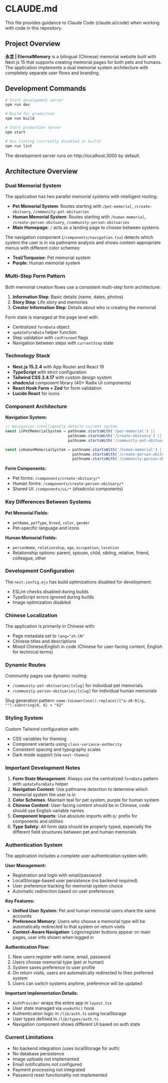 # CLAUDE.md

This file provides guidance to Claude Code (claude.ai/code) when working with code in this repository.

## Project Overview

**永念 | EternalMemory** is a bilingual (Chinese) memorial website built with Next.js 15 that supports creating memorial pages for both pets and humans. The application implements a dual memorial system architecture with completely separate user flows and branding.

## Development Commands

```bash
# Start development server
npm run dev

# Build for production
npm run build

# Start production server
npm start

# Run linting (currently disabled in build)
npm run lint
```

The development server runs on http://localhost:3000 by default.

## Architecture Overview

### Dual Memorial System

The application has two parallel memorial systems with intelligent routing:

- **Pet Memorial System**: Routes starting with `/pet-memorial`, `/create-obituary`, `/community-pet-obituaries`
- **Human Memorial System**: Routes starting with `/human-memorial`, `/create-person-obituary`, `/community-person-obituaries`
- **Main Homepage**: `/` acts as a landing page to choose between systems

The navigation component (`/components/navigation.tsx`) detects which system the user is in via pathname analysis and shows context-appropriate menus with different color schemes:
- **Teal/Turquoise**: Pet memorial system
- **Purple**: Human memorial system

### Multi-Step Form Pattern

Both memorial creation flows use a consistent multi-step form architecture:

1. **Information Step**: Basic details (name, dates, photos)
2. **Story Step**: Life story and memories
3. **Creator Information Step**: Details about who is creating the memorial

Form state is managed at the page level with:
- Centralized `formData` object
- `updateFormData` helper function
- Step validation with `canProceed` flags
- Navigation between steps with `currentStep` state

### Technology Stack

- **Next.js 15.2.4** with App Router and React 19
- **TypeScript** with strict configuration
- **Tailwind CSS 3.4.17** with custom design system
- **shadcn/ui** component library (40+ Radix UI components)
- **React Hook Form + Zod** for form validation
- **Lucide React** for icons

### Component Architecture

**Navigation System:**
```typescript
// Navigation intelligently detects current system
const isPetMemorialSystem = pathname.startsWith('/pet-memorial') || 
                            pathname.startsWith('/create-obituary') || 
                            pathname.startsWith('/community-pet-obituaries')

const isHumanMemorialSystem = pathname.startsWith('/human-memorial') || 
                              pathname.startsWith('/create-person-obituary') || 
                              pathname.startsWith('/community-person-obituaries')
```

**Form Components:**
- Pet forms: `/components/create-obituary/*`
- Human forms: `/components/create-person-obituary/*`
- Shared UI: `/components/ui/*` (shadcn/ui components)

### Key Differences Between Systems

**Pet Memorial Fields:**
- `petName`, `petType`, `breed`, `color`, `gender`
- Pet-specific language and icons

**Human Memorial Fields:**  
- `personName`, `relationship`, `age`, `occupation`, `location`
- Relationship options: parent, spouse, child, sibling, relative, friend, colleague, other

### Development Configuration

The `next.config.mjs` has build optimizations disabled for development:
- ESLint checks disabled during builds
- TypeScript errors ignored during builds  
- Image optimization disabled

### Chinese Localization

The application is primarily in Chinese with:
- Page metadata set to `lang="zh-CN"`
- Chinese titles and descriptions
- Mixed Chinese/English in code (Chinese for user-facing content, English for technical terms)

### Dynamic Routes

Community pages use dynamic routing:
- `/community-pet-obituaries/[slug]` for individual pet memorials
- `/community-person-obituaries/[slug]` for individual human memorials

Slug generation pattern: `name.toLowerCase().replace(/[^a-z0-9]/g, "").substring(0, 6) + "h2"`

### Styling System

Custom Tailwind configuration with:
- CSS variables for theming
- Component variants using `class-variance-authority`
- Consistent spacing and typography scales
- Dark mode support (via `next-themes`)

### Important Development Notes

1. **Form State Management**: Always use the centralized `formData` pattern with `updateFormData` helper
2. **Navigation Context**: Use pathname detection to determine which memorial system the user is in
3. **Color Schemes**: Maintain teal for pet system, purple for human system
4. **Chinese Content**: User-facing content should be in Chinese, code should use English variable names
5. **Component Imports**: Use absolute imports with `@/` prefix for components and utilities
6. **Type Safety**: All form data should be properly typed, especially the different field structures between pet and human memorials

### Authentication System

The application includes a complete user authentication system with:

**User Management:**
- Registration and login with email/password
- LocalStorage-based user persistence (no backend required)
- User preference tracking for memorial system choice
- Automatic redirection based on user preferences

**Key Features:**
- **Unified User System**: Pet and human memorial users share the same accounts
- **Preference Memory**: Users who choose a memorial type will be automatically redirected to that system on return visits
- **Context-Aware Navigation**: Login/register buttons appear on main pages, user info shown when logged in

**Authentication Flow:**
1. New users register with name, email, password
2. Users choose memorial type (pet or human) 
3. System saves preference to user profile
4. On return visits, users are automatically redirected to their preferred system
5. Users can switch systems anytime, preference will be updated

**Important Implementation Details:**
- `AuthProvider` wraps the entire app in `layout.tsx`
- User state managed via `useAuth()` hook
- Authentication logic in `/lib/auth.ts` using localStorage
- User types defined in `/lib/types/auth.ts`
- Navigation component shows different UI based on auth state

### Current Limitations

- No backend integration (uses localStorage for auth)
- No database persistence
- Image uploads not implemented  
- Email notifications not configured
- Payment processing not integrated
- Password reset functionality not implemented